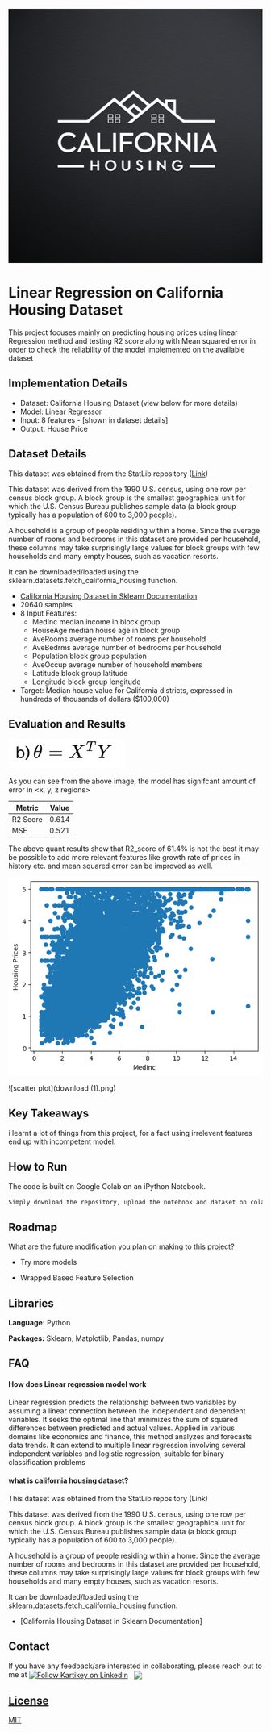 
![logo](lEtBxCykSHemaTzFnvWPCQ.png)


# Linear Regression on California Housing Dataset 

This project focuses mainly on predicting housing prices using linear Regression method and testing R2 score along with Mean squared error in order to check the reliability of the model implemented on the available dataset 

## Implementation Details

- Dataset: California Housing Dataset (view below for more details)
- Model: [Linear Regressor](https://scikit-learn.org/stable/modules/generated/sklearn.linear_model.LinearRegression.html)
- Input: 8 features - [shown in dataset details]
- Output: House Price

## Dataset Details

This dataset was obtained from the StatLib repository ([Link](https://www.dcc.fc.up.pt/~ltorgo/Regression/cal_housing.html))

This dataset was derived from the 1990 U.S. census, using one row per census block group. A block group is the smallest geographical unit for which the U.S. Census Bureau publishes sample data (a block group typically has a population of 600 to 3,000 people).

A household is a group of people residing within a home. Since the average number of rooms and bedrooms in this dataset are provided per household, these columns may take surprisingly large values for block groups with few households and many empty houses, such as vacation resorts.

It can be downloaded/loaded using the sklearn.datasets.fetch_california_housing function.

- [California Housing Dataset in Sklearn Documentation](https://scikit-learn.org/stable/modules/generated/sklearn.datasets.fetch_california_housing.html)
- 20640 samples
- 8 Input Features: 
    - MedInc median income in block group
    - HouseAge median house age in block group
    - AveRooms average number of rooms per household
    - AveBedrms average number of bedrooms per household
    - Population block group population
    - AveOccup average number of household members
    - Latitude block group latitude
    - Longitude block group longitude
- Target: Median house value for California districts, expressed in hundreds of thousands of dollars ($100,000)

## Evaluation and Results
![alt text](https://github.com/123ofai/Demo-Project-Repo/blob/main/results/test.png)

As you can see from the above image, the model has signifcant amount of error in <x, y, z regions>

| Metric        | Value         |
| ------------- | ------------- |
| R2 Score      | 0.614         |
| MSE           | 0.521         |

The above quant results show that 
R2_score of 61.4% is not the best it may be possible to add more relevant features like growth rate of prices in history etc. and mean squared error can be improved as well.

![Medinc to housing prices plot](download.png)

![scatter plot](download (1).png)

## Key Takeaways

i learnt a lot of things from this project, for a fact using irrelevent features end up with incompetent model.


## How to Run

The code is built on Google Colab on an iPython Notebook. 

```bash
Simply download the repository, upload the notebook and dataset on colab 'https://colab.research.google.com/', and hit play!
```

## Roadmap

What are the future modification you plan on making to this project?

- Try more models

- Wrapped Based Feature Selection 


## Libraries 

**Language:** Python

**Packages:** Sklearn, Matplotlib, Pandas, numpy 


## FAQ

#### How does Linear regression model work

Linear regression predicts the relationship between two variables by assuming a linear connection between the independent and dependent variables. It seeks the optimal line that minimizes the sum of squared differences between predicted and actual values. Applied in various domains like economics and finance, this method analyzes and forecasts data trends. It can extend to multiple linear regression involving several independent variables and logistic regression, suitable for binary classification problems


#### what is california housing dataset?

This dataset was obtained from the StatLib repository (Link)

This dataset was derived from the 1990 U.S. census, using one row per census block group. A block group is the smallest geographical unit for which the U.S. Census Bureau publishes sample data (a block group typically has a population of 600 to 3,000 people).

A household is a group of people residing within a home. Since the average number of rooms and bedrooms in this dataset are provided per household, these columns may take surprisingly large values for block groups with few households and many empty houses, such as vacation resorts.

It can be downloaded/loaded using the sklearn.datasets.fetch_california_housing function.

- [California Housing Dataset in Sklearn Documentation]

## Contact

If you have any feedback/are interested in collaborating, please reach out to me at [<img height="40" src="https://img.icons8.com/color/48/000000/linkedin.png" height="40em" align="center" alt="Follow Kartikey on LinkedIn" title="Follow Kartikey on LinkedIn"/>](https://www.linkedin.com/in/kartikey-vyas-2a29b9273) &nbsp; <a href="mailto:kvsvyas@gmail.com"> <img height="40" src="https://img.icons8.com/fluent/48/000000/gmail.png" align="center" />

## License

[MIT](https://choosealicense.com/licenses/mit/)

